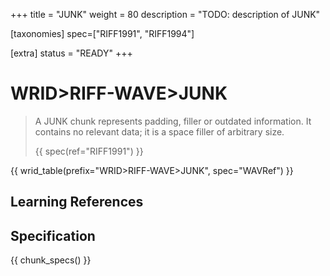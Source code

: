 +++
title = "JUNK"
weight = 80
description = "TODO: description of JUNK"

[taxonomies]
spec=["RIFF1991", "RIFF1994"]

[extra]
status = "READY"
+++

# WRID>RIFF-WAVE>JUNK

> A JUNK chunk represents padding, filler or outdated information. It contains no relevant data; it is a space filler of arbitrary size.
>
> {{ spec(ref="RIFF1991") }}

{{ wrid_table(prefix="WRID>RIFF-WAVE>JUNK", spec="WAVRef") }}

## Learning References

## Specification

{{ chunk_specs() }}


